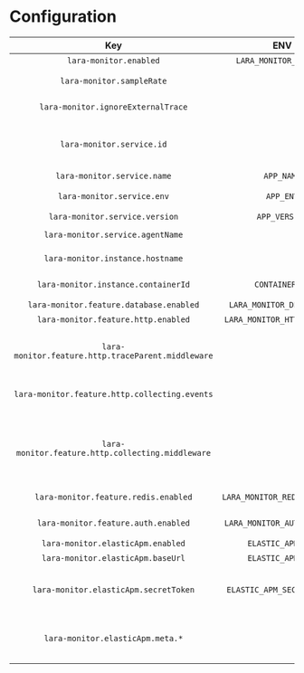 Configuration
=============

|                        Key                         |             ENV              |            Default            | Description                                                                                                                                                                                                                                                                                                           |
|:--------------------------------------------------:|:----------------------------:|:-----------------------------:|:----------------------------------------------------------------------------------------------------------------------------------------------------------------------------------------------------------------------------------------------------------------------------------------------------------------------|
|               `lara-monitor.enabled`               |    `LARA_MONITOR_ENABLED`    |            `false`            | Enables lara-monitor as apm agent.                                                                                                                                                                                                                                                                                    |
|             `lara-monitor.sampleRate`              |                              |             `1.0`             | Sample rate that is used for monitoring. The `1.0` corresponds to 100% (everything is sampled).                                                                                                                                                                                                                       |
|         `lara-monitor.ignoreExternalTrace`         |                              |            `false`            | Enables ignoring external `traceparent` header of incoming requests.                                                                                                                                                                                                                                                  |
|             `lara-monitor.service.id`              |                              | md5 from App-Name and App-Env | Id that is used by the apm server to allocate transactions to the same service.                                                                                                                                                                                                                                       |
|            `lara-monitor.service.name`             |          `APP_NAME`          |           `Laravel`           | Name for the service that is displayed in kibana as service name.                                                                                                                                                                                                                                                     |
|             `lara-monitor.service.env`             |          `APP_ENV`           |         `production`          | Environment that is send to the apm server and shown in kibana as environment.                                                                                                                                                                                                                                        |
|           `lara-monitor.service.version`           |        `APP_VERSION`         |            `null`             | Service version that is send to apm server.                                                                                                                                                                                                                                                                           |
|          `lara-monitor.service.agentName`          |                              |        `lara-monitor`         | Agent name used to send to apm server.                                                                                                                                                                                                                                                                                |
|          `lara-monitor.instance.hostname`          |                              |            `null`             | Hostname that is send to apm server. Only set this if its not a container and container id is null.                                                                                                                                                                                                                   |
|        `lara-monitor.instance.containerId`         |        `CONTAINER_ID`        |            `null`             | Container id that is send to apm server. Only set without hostname.                                                                                                                                                                                                                                                   |
|      `lara-monitor.feature.database.enabled`       |  `LARA_MONITOR_DB_ENABLED`   |            `true`             | Enables monitoring of database queries.                                                                                                                                                                                                                                                                               |
|        `lara-monitor.feature.http.enabled`         | `LARA_MONITOR_HTTP_ENABLED`  |            `true`             | Enables monitoring of outgoing http requests.                                                                                                                                                                                                                                                                         |
| `lara-monitor.feature.http.traceParent.middleware` |                              |            `true`             | Enables adding `traceparent` header to outgoing requests. This works for requests via Http-Facade only. For your own guzzle client instances add the `CollectingMiddleware` to the handler stack.                                                                                                                     |
|   `lara-monitor.feature.http.collecting.events`    |                              |            `true`             | Enables monitoring outgoing http requests via Events. `lara-monitor.feature.http.enabled` has to be enabled. Do not enable if `lara-monitor.feature.http.collecting.middleware` is enabled.                                                                                                                           |
| `lara-monitor.feature.http.collecting.middleware`  |                              |            `false`            | Enables monitoring outgoing http requests via Global Middleware. `lara-monitor.feature.http.enabled` has to be enabled. Do not enable if `lara-monitor.feature.http.collecting.events` is enabled. This works only for requests via Http-Facade. For your own guzzle client instances add the `CollectingMiddleware`. |
|        `lara-monitor.feature.redis.enabled`        | `LARA_MONITOR_REDIS_ENABLED` |            `false`            | Enables monitoring of redis calls. Also enable redis events via `Redis::enableEvents()`.                                                                                                                                                                                                                              |
|        `lara-monitor.feature.auth.enabled`         | `LARA_MONITOR_AUTH_ENABLED`  |            `true`             | Enables monitoring of auth instances. User information are added to the trace data.                                                                                                                                                                                                                                   |
|         `lara-monitor.elasticApm.enabled`          |      `ELASTIC_APM_URL`       |              ``               | Enables sending to elastic apm server. Only need to set Url.                                                                                                                                                                                                                                                          |
|         `lara-monitor.elasticApm.baseUrl`          |      `ELASTIC_APM_URL`       |              ``               | Url for elastic apm server (e.g. `https://your-apm-server:8200/`).                                                                                                                                                                                                                                                    |
|       `lara-monitor.elasticApm.secretToken`        |  `ELASTIC_APM_SECRET_TOKEN`  |            `null`             | Token to authorization against elastic apm server. For more information see <https://www.elastic.co/docs/solutions/observability/apm/secret-token>.                                                                                                                                                                   |
|          `lara-monitor.elasticApm.meta.*`          |                              |                               | Additional meta information for elastic apm server. For more information see <https://www.elastic.co/guide/en/apm/guide/current/data-model-metadata.html>.                                                                                                                                                            |
